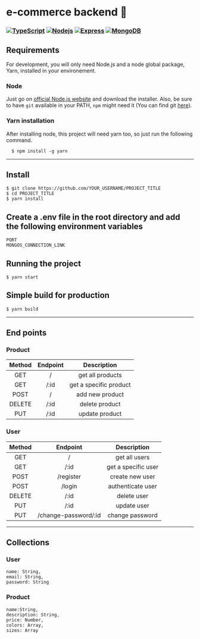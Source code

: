 # e-commerce backend 🚀



### [![TypeScript](https://skillicons.dev/icons?i=ts)](https://skillicons.dev) [![Nodejs](https://skillicons.dev/icons?i=nodejs)](https://skillicons.dev) [![Express](https://skillicons.dev/icons?i=express)](https://skillicons.dev) [![MongoDB](https://skillicons.dev/icons?i=mongo)](https://skillicons.dev)


## Requirements

For development, you will only need Node.js and a node global package, Yarn, installed in your environement.

### Node

  Just go on [official Node.js website](https://nodejs.org/) and download the installer.
Also, be sure to have `git` available in your PATH, `npm` might need it (You can find git [here](https://git-scm.com/)).

### Yarn installation
  After installing node, this project will need yarn too, so just run the following command.

      $ npm install -g yarn

---

## Install

    $ git clone https://github.com/YOUR_USERNAME/PROJECT_TITLE
    $ cd PROJECT_TITLE
    $ yarn install
 
 
## Create a .env file in the root directory and add the following environment variables

    PORT
    MONGOS_CONNECTION_LINK
 
## Running the project

    $ yarn start

## Simple build for production

    $ yarn build
    
    
---


## End points

### Product

|  Method | Endpoint | Description |
|:-:|:-:|:-:|
| GET | / | get all products |
| GET | /:id | get a specific product |
| POST | / | add new product |
| DELETE | /:id | delete product |
| PUT | /:id | update product |


### User

|  Method | Endpoint | Description |
|:-:|:-:|:-:|
| GET | / | get all users |
| GET | /:id | get a specific user |
| POST | /register | create new user |
| POST | /login | authenticate user |
| DELETE | /:id | delete user |
| PUT | /:id | update user |
| PUT | /change-password/:id | change password |

---


## Collections

### User

    name: String,
    email: String,
    password: String
    

### Product

    name:String,
    description: String,
    price: Number,
    colors: Array,
    sizes: Array
   
